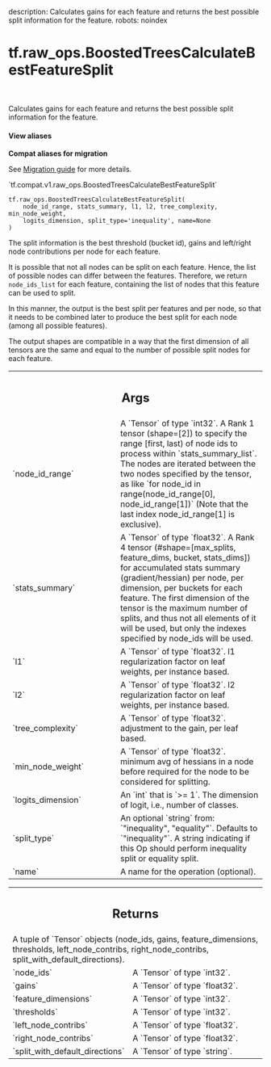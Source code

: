 description: Calculates gains for each feature and returns the best possible split information for the feature.
robots: noindex

# tf.raw_ops.BoostedTreesCalculateBestFeatureSplit

<!-- Insert buttons and diff -->

<table class="tfo-notebook-buttons tfo-api nocontent" align="left">

</table>



Calculates gains for each feature and returns the best possible split information for the feature.

<section class="expandable">
  <h4 class="showalways">View aliases</h4>
  <p>
<b>Compat aliases for migration</b>
<p>See
<a href="https://www.tensorflow.org/guide/migrate">Migration guide</a> for
more details.</p>
<p>`tf.compat.v1.raw_ops.BoostedTreesCalculateBestFeatureSplit`</p>
</p>
</section>

<pre class="devsite-click-to-copy prettyprint lang-py tfo-signature-link">
<code>tf.raw_ops.BoostedTreesCalculateBestFeatureSplit(
    node_id_range, stats_summary, l1, l2, tree_complexity, min_node_weight,
    logits_dimension, split_type=&#x27;inequality&#x27;, name=None
)
</code></pre>



<!-- Placeholder for "Used in" -->

The split information is the best threshold (bucket id), gains and left/right node contributions per node for each feature.

It is possible that not all nodes can be split on each feature. Hence, the list of possible nodes can differ between the features. Therefore, we return `node_ids_list` for each feature, containing the list of nodes that this feature can be used to split.

In this manner, the output is the best split per features and per node, so that it needs to be combined later to produce the best split for each node (among all possible features).

The output shapes are compatible in a way that the first dimension of all tensors are the same and equal to the number of possible split nodes for each feature.

<!-- Tabular view -->
 <table class="responsive fixed orange">
<colgroup><col width="214px"><col></colgroup>
<tr><th colspan="2"><h2 class="add-link">Args</h2></th></tr>

<tr>
<td>
`node_id_range`
</td>
<td>
A `Tensor` of type `int32`.
A Rank 1 tensor (shape=[2]) to specify the range [first, last) of node ids to process within `stats_summary_list`. The nodes are iterated between the two nodes specified by the tensor, as like `for node_id in range(node_id_range[0], node_id_range[1])` (Note that the last index node_id_range[1] is exclusive).
</td>
</tr><tr>
<td>
`stats_summary`
</td>
<td>
A `Tensor` of type `float32`.
A Rank 4 tensor (#shape=[max_splits, feature_dims, bucket, stats_dims]) for accumulated stats summary (gradient/hessian) per node, per dimension, per buckets for each feature.
The first dimension of the tensor is the maximum number of splits, and thus not all elements of it will be used, but only the indexes specified by node_ids will be used.
</td>
</tr><tr>
<td>
`l1`
</td>
<td>
A `Tensor` of type `float32`.
l1 regularization factor on leaf weights, per instance based.
</td>
</tr><tr>
<td>
`l2`
</td>
<td>
A `Tensor` of type `float32`.
l2 regularization factor on leaf weights, per instance based.
</td>
</tr><tr>
<td>
`tree_complexity`
</td>
<td>
A `Tensor` of type `float32`.
adjustment to the gain, per leaf based.
</td>
</tr><tr>
<td>
`min_node_weight`
</td>
<td>
A `Tensor` of type `float32`.
minimum avg of hessians in a node before required for the node to be considered for splitting.
</td>
</tr><tr>
<td>
`logits_dimension`
</td>
<td>
An `int` that is `>= 1`.
The dimension of logit, i.e., number of classes.
</td>
</tr><tr>
<td>
`split_type`
</td>
<td>
An optional `string` from: `"inequality", "equality"`. Defaults to `"inequality"`.
A string indicating if this Op should perform inequality split or equality split.
</td>
</tr><tr>
<td>
`name`
</td>
<td>
A name for the operation (optional).
</td>
</tr>
</table>



<!-- Tabular view -->
 <table class="responsive fixed orange">
<colgroup><col width="214px"><col></colgroup>
<tr><th colspan="2"><h2 class="add-link">Returns</h2></th></tr>
<tr class="alt">
<td colspan="2">
A tuple of `Tensor` objects (node_ids, gains, feature_dimensions, thresholds, left_node_contribs, right_node_contribs, split_with_default_directions).
</td>
</tr>
<tr>
<td>
`node_ids`
</td>
<td>
A `Tensor` of type `int32`.
</td>
</tr><tr>
<td>
`gains`
</td>
<td>
A `Tensor` of type `float32`.
</td>
</tr><tr>
<td>
`feature_dimensions`
</td>
<td>
A `Tensor` of type `int32`.
</td>
</tr><tr>
<td>
`thresholds`
</td>
<td>
A `Tensor` of type `int32`.
</td>
</tr><tr>
<td>
`left_node_contribs`
</td>
<td>
A `Tensor` of type `float32`.
</td>
</tr><tr>
<td>
`right_node_contribs`
</td>
<td>
A `Tensor` of type `float32`.
</td>
</tr><tr>
<td>
`split_with_default_directions`
</td>
<td>
A `Tensor` of type `string`.
</td>
</tr>
</table>

